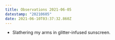```yaml
---
title: Observations 2021-06-05
datestamp: "20210605"
date: 2021-06-10T03:37:32.860Z
---
```

- Slathering my arms in glitter-infused sunscreen.